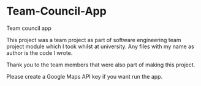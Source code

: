 # Team-Council-App
Team council app

This project was a team project as part of software engineering team project module which I took 
whilst at university. Any files with my name as author is the code I wrote. 

Thank you to the team members that were also part of making this project. 

Please create a Google Maps API key if you want run the app.
